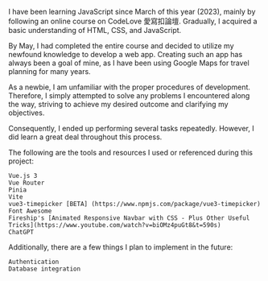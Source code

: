 I have been learning JavaScript since March of this year (2023), mainly by following an online course on CodeLove 愛寫扣論壇. Gradually, I acquired a basic understanding of HTML, CSS, and JavaScript.

By May, I had completed the entire course and decided to utilize my newfound knowledge to develop a web app. Creating such an app has always been a goal of mine, as I have been using Google Maps for travel planning for many years.

As a newbie, I am unfamiliar with the proper procedures of development. Therefore, I simply attempted to solve any problems I encountered along the way, striving to achieve my desired outcome and clarifying my objectives.

Consequently, I ended up performing several tasks repeatedly. However, I did learn a great deal throughout this process.

The following are the tools and resources I used or referenced during this project:

    Vue.js 3
    Vue Router
    Pinia
    Vite
    vue3-timepicker [BETA] (https://www.npmjs.com/package/vue3-timepicker)
    Font Awesome
    Fireship's [Animated Responsive Navbar with CSS - Plus Other Useful Tricks](https://www.youtube.com/watch?v=biOMz4puGt8&t=590s)
    ChatGPT

Additionally, there are a few things I plan to implement in the future:

    Authentication
    Database integration
